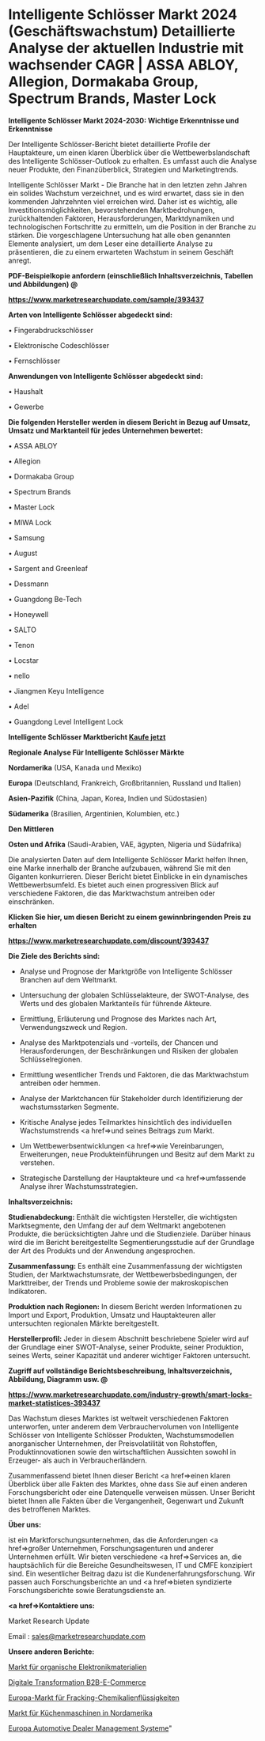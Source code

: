 # Intelligente Schlösser Markt 2024 (Geschäftswachstum) Detaillierte Analyse der aktuellen Industrie mit wachsender CAGR | ASSA ABLOY, Allegion, Dormakaba Group, Spectrum Brands, Master Lock

<strong>Intelligente Schlösser Markt 2024-2030: Wichtige Erkenntnisse und Erkenntnisse</strong>

Der Intelligente Schlösser-Bericht bietet detaillierte Profile der Hauptakteure, um einen klaren Überblick über die Wettbewerbslandschaft des Intelligente Schlösser-Outlook zu erhalten. Es umfasst auch die Analyse neuer Produkte, den Finanzüberblick, Strategien und Marketingtrends.

Intelligente Schlösser Markt - Die Branche hat in den letzten zehn Jahren ein solides Wachstum verzeichnet, und es wird erwartet, dass sie in den kommenden Jahrzehnten viel erreichen wird. Daher ist es wichtig, alle Investitionsmöglichkeiten, bevorstehenden Marktbedrohungen, zurückhaltenden Faktoren, Herausforderungen, Marktdynamiken und technologischen Fortschritte zu ermitteln, um die Position in der Branche zu stärken. Die vorgeschlagene Untersuchung hat alle oben genannten Elemente analysiert, um dem Leser eine detaillierte Analyse zu präsentieren, die zu einem erwarteten Wachstum in seinem Geschäft anregt.



<strong><b>PDF-Beispielkopie anfordern (einschließlich Inhaltsverzeichnis, Tabellen und Abbildungen) @ </b></strong>

<strong><a href=https://www.marketresearchupdate.com/sample/393437>

<strong>https://www.marketresearchupdate.com/sample/393437</u></a></strong></strong>



<strong>Arten von Intelligente Schlösser abgedeckt sind:</strong>

• Fingerabdruckschlösser

• Elektronische Codeschlösser

• Fernschlösser



<strong>Anwendungen von Intelligente Schlösser abgedeckt sind:</strong>

• Haushalt

• Gewerbe



<strong>Die folgenden Hersteller werden in diesem Bericht in Bezug auf Umsatz, Umsatz und Marktanteil für jedes Unternehmen bewertet:</strong>

• ASSA ABLOY

• Allegion

• Dormakaba Group

• Spectrum Brands

• Master Lock

• MIWA Lock

• Samsung

• August

• Sargent and Greenleaf

• Dessmann

• Guangdong Be-Tech

• Honeywell

• SALTO

• Tenon

• Locstar

• nello

• Jiangmen Keyu Intelligence

• Adel

• Guangdong Level Intelligent Lock



<strong>Intelligente Schlösser Marktbericht <a href=https://www.marketresearchupdate.com/buynow/393437>Kaufe jetzt</a></strong>



<strong>Regionale Analyse Für Intelligente Schlösser Märkte</strong>



<strong>Nordamerika</strong> (USA, Kanada und Mexiko)



<strong>Europa</strong> (Deutschland, Frankreich, Großbritannien, Russland und Italien)



<strong>Asien-Pazifik</strong> (China, Japan, Korea, Indien und Südostasien)



<strong>Südamerika</strong> (Brasilien, Argentinien, Kolumbien, etc.)



<strong>Den Mittleren</strong> 

<strong>Osten und Afrika</strong> (Saudi-Arabien, VAE, ägypten, Nigeria und Südafrika)

Die analysierten Daten auf dem Intelligente Schlösser Markt helfen Ihnen, eine Marke innerhalb der Branche aufzubauen, während Sie mit den Giganten konkurrieren. Dieser Bericht bietet Einblicke in ein dynamisches Wettbewerbsumfeld. Es bietet auch einen progressiven Blick auf verschiedene Faktoren, die das Marktwachstum antreiben oder einschränken.



<strong>Klicken Sie hier, um diesen Bericht zu einem gewinnbringenden Preis zu erhalten
</strong>

<strong><a href=https://www.marketresearchupdate.com/discount/393437>https://www.marketresearchupdate.com/discount/393437</b></u></strong></a>



<strong>Die Ziele des Berichts sind:</strong>

- Analyse und Prognose der Marktgröße von Intelligente Schlösser Branchen auf dem Weltmarkt.

- Untersuchung der globalen Schlüsselakteure, der SWOT-Analyse, des Werts und des globalen Marktanteils für führende Akteure.

- Ermittlung, Erläuterung und Prognose des Marktes nach Art, Verwendungszweck und Region.

- Analyse des Marktpotenzials und -vorteils, der Chancen und Herausforderungen, der Beschränkungen und Risiken der globalen Schlüsselregionen.

- Ermittlung wesentlicher Trends und Faktoren, die das Marktwachstum antreiben oder hemmen.

- Analyse der Marktchancen für Stakeholder durch Identifizierung der wachstumsstarken Segmente.

- Kritische Analyse jedes Teilmarktes hinsichtlich des individuellen Wachstumstrends <a href=>und</a> seines Beitrags zum Markt.

- Um Wettbewerbsentwicklungen <a href=>wie</a> Vereinbarungen, Erweiterungen, neue Produkteinführungen und Besitz auf dem Markt zu verstehen.

- Strategische Darstellung der Hauptakteure und <a href=>umfas</a>sende Analyse ihrer Wachstumsstrategien.



<strong>Inhaltsverzeichnis:</strong>



<strong>Studienabdeckung:</strong> Enthält die wichtigsten Hersteller, die wichtigsten Marktsegmente, den Umfang der auf dem Weltmarkt angebotenen Produkte, die berücksichtigten Jahre und die Studienziele. Darüber hinaus wird die im Bericht bereitgestellte Segmentierungsstudie auf der Grundlage der Art des Produkts und der Anwendung angesprochen.



<strong>Zusammenfassung:</strong> Es enthält eine Zusammenfassung der wichtigsten Studien, der Marktwachstumsrate, der Wettbewerbsbedingungen, der Markttreiber, der Trends und Probleme sowie der makroskopischen Indikatoren.



<strong>Produktion nach Regionen:</strong> In diesem Bericht werden Informationen zu Import und Export, Produktion, Umsatz und Hauptakteuren aller untersuchten regionalen Märkte bereitgestellt.



<strong>Herstellerprofil:</strong> Jeder in diesem Abschnitt beschriebene Spieler wird auf der Grundlage einer SWOT-Analyse, seiner Produkte, seiner Produktion, seines Werts, seiner Kapazität und anderer wichtiger Faktoren untersucht.



<strong><b>Zugriff auf vollständige Berichtsbeschreibung, Inhaltsverzeichnis, Abbildung, Diagramm usw. @ </b></strong>

<strong><a href=https://www.marketresearchupdate.com/industry-growth/smart-locks-market-statistices-393437>https://www.marketresearchupdate.com/industry-growth/smart-locks-market-statistices-393437</a></strong>

Das Wachstum dieses Marktes ist weltweit verschiedenen Faktoren unterworfen, unter anderem dem Verbrauchervolumen von Intelligente Schlösser von Intelligente Schlösser Produkten, Wachstumsmodellen anorganischer Unternehmen, der Preisvolatilität von Rohstoffen, Produktinnovationen sowie den wirtschaftlichen Aussichten sowohl in Erzeuger- als auch in Verbraucherländern.

Zusammenfassend bietet Ihnen dieser Bericht <a href=>einen</a> klaren Überblick über alle Fakten des Marktes, ohne dass Sie auf einen anderen Forschungsbericht oder eine Datenquelle verweisen müssen. Unser Bericht bietet Ihnen alle Fakten über die Vergangenheit, Gegenwart und Zukunft des betroffenen Marktes.



<strong>Über uns:</strong>

 ist ein Marktforschungsunternehmen, das die Anforderungen <a href=>großer</a> Unternehmen, Forschungsagenturen und anderer Unternehmen erfüllt. Wir bieten verschiedene <a href=>Services</a> an, die hauptsächlich für die Bereiche Gesundheitswesen, IT und CMFE konzipiert sind. Ein wesentlicher Beitrag dazu ist die Kundenerfahrungsforschung. Wir passen auch Forschungsberichte an und <a href=>bieten</a> syndizierte Forschungsberichte sowie Beratungsdienste an.



<strong><a href=>Kontaktiere uns:</a></strong>

Market Research Update

Email : sales@marketresearchupdate.com



<strong>Unsere anderen Berichte:</strong>

<a href=https://www.linkedin.com/pulse/organic-electronics-materials-market-witness-huge-growth>Markt für organische Elektronikmaterialien</a>

<a href=https://www.linkedin.com/pulse/digital-transformation-b2b-ecommerce>Digitale Transformation B2B-E-Commerce</a>

<a href=https://www.linkedin.com/pulse/europe-fracking-chemicals-fluids-market-trends-size>Europa-Markt für Fracking-Chemikalienflüssigkeiten</a>

<a href=https://www.linkedin.com/pulse/north-america-food-processors-market-2023-challenges>Markt für Küchenmaschinen in Nordamerika</a>

<a href=https://www.linkedin.com/pulse/europe-automotive-dealer-management-systems>Europa Automotive Dealer Management Systeme</a>"
